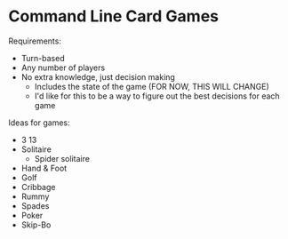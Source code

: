 # Command Line Card Games

Requirements:
- Turn-based
- Any number of players
- No extra knowledge, just decision making
    - Includes the state of the game (FOR NOW, THIS WILL CHANGE)
    - I'd like for this to be a way to figure out the best decisions for each game


Ideas for games:
- 3 13
- Solitaire
    - Spider solitaire
- Hand & Foot
- Golf
- Cribbage
- Rummy
- Spades
- Poker
- Skip-Bo